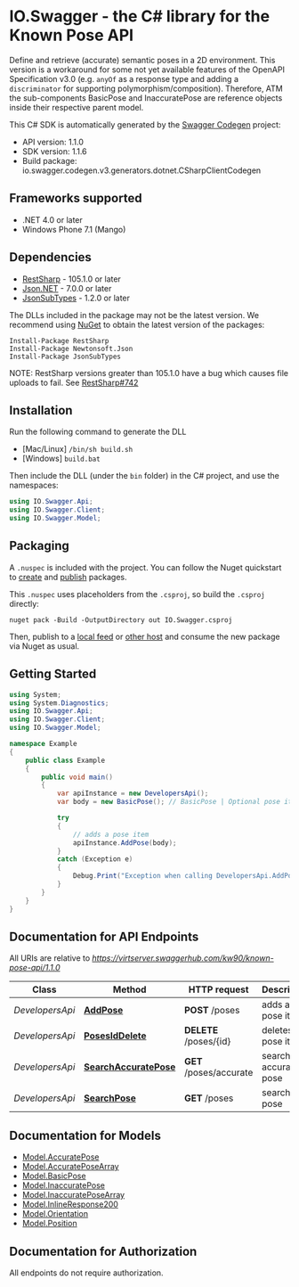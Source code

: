 # IO.Swagger - the C# library for the Known Pose API

Define and retrieve (accurate) semantic poses in a 2D environment. This version is a workaround for some not yet available features of the OpenAPI Specification v3.0 (e.g. `anyOf` as a response type and adding a  `discriminator` for supporting polymorphism/composition). Therefore, ATM the sub-components BasicPose and InaccuratePose are reference objects inside their respective parent model.  

This C# SDK is automatically generated by the [Swagger Codegen](https://github.com/swagger-api/swagger-codegen) project:

- API version: 1.1.0
- SDK version: 1.1.6
- Build package: io.swagger.codegen.v3.generators.dotnet.CSharpClientCodegen

<a name="frameworks-supported"></a>
## Frameworks supported
- .NET 4.0 or later
- Windows Phone 7.1 (Mango)

<a name="dependencies"></a>
## Dependencies
- [RestSharp](https://www.nuget.org/packages/RestSharp) - 105.1.0 or later
- [Json.NET](https://www.nuget.org/packages/Newtonsoft.Json/) - 7.0.0 or later
- [JsonSubTypes](https://www.nuget.org/packages/JsonSubTypes/) - 1.2.0 or later

The DLLs included in the package may not be the latest version. We recommend using [NuGet](https://docs.nuget.org/consume/installing-nuget) to obtain the latest version of the packages:
```
Install-Package RestSharp
Install-Package Newtonsoft.Json
Install-Package JsonSubTypes
```

NOTE: RestSharp versions greater than 105.1.0 have a bug which causes file uploads to fail. See [RestSharp#742](https://github.com/restsharp/RestSharp/issues/742)

<a name="installation"></a>
## Installation
Run the following command to generate the DLL
- [Mac/Linux] `/bin/sh build.sh`
- [Windows] `build.bat`

Then include the DLL (under the `bin` folder) in the C# project, and use the namespaces:
```csharp
using IO.Swagger.Api;
using IO.Swagger.Client;
using IO.Swagger.Model;
```
<a name="packaging"></a>
## Packaging

A `.nuspec` is included with the project. You can follow the Nuget quickstart to [create](https://docs.microsoft.com/en-us/nuget/quickstart/create-and-publish-a-package#create-the-package) and [publish](https://docs.microsoft.com/en-us/nuget/quickstart/create-and-publish-a-package#publish-the-package) packages.

This `.nuspec` uses placeholders from the `.csproj`, so build the `.csproj` directly:

```
nuget pack -Build -OutputDirectory out IO.Swagger.csproj
```

Then, publish to a [local feed](https://docs.microsoft.com/en-us/nuget/hosting-packages/local-feeds) or [other host](https://docs.microsoft.com/en-us/nuget/hosting-packages/overview) and consume the new package via Nuget as usual.

<a name="getting-started"></a>
## Getting Started

```csharp
using System;
using System.Diagnostics;
using IO.Swagger.Api;
using IO.Swagger.Client;
using IO.Swagger.Model;

namespace Example
{
    public class Example
    {
        public void main()
        {
            var apiInstance = new DevelopersApi();
            var body = new BasicPose(); // BasicPose | Optional pose item to add (optional) 

            try
            {
                // adds a pose item
                apiInstance.AddPose(body);
            }
            catch (Exception e)
            {
                Debug.Print("Exception when calling DevelopersApi.AddPose: " + e.Message );
            }
        }
    }
}
```

<a name="documentation-for-api-endpoints"></a>
## Documentation for API Endpoints

All URIs are relative to *https://virtserver.swaggerhub.com/kw90/known-pose-api/1.1.0*

Class | Method | HTTP request | Description
------------ | ------------- | ------------- | -------------
*DevelopersApi* | [**AddPose**](docs/DevelopersApi.md#addpose) | **POST** /poses | adds a pose item
*DevelopersApi* | [**PosesIdDelete**](docs/DevelopersApi.md#posesiddelete) | **DELETE** /poses/{id} | deletes a pose item
*DevelopersApi* | [**SearchAccuratePose**](docs/DevelopersApi.md#searchaccuratepose) | **GET** /poses/accurate | searches accurate pose
*DevelopersApi* | [**SearchPose**](docs/DevelopersApi.md#searchpose) | **GET** /poses | searches pose

<a name="documentation-for-models"></a>
## Documentation for Models

 - [Model.AccuratePose](docs/AccuratePose.md)
 - [Model.AccuratePoseArray](docs/AccuratePoseArray.md)
 - [Model.BasicPose](docs/BasicPose.md)
 - [Model.InaccuratePose](docs/InaccuratePose.md)
 - [Model.InaccuratePoseArray](docs/InaccuratePoseArray.md)
 - [Model.InlineResponse200](docs/InlineResponse200.md)
 - [Model.Orientation](docs/Orientation.md)
 - [Model.Position](docs/Position.md)

<a name="documentation-for-authorization"></a>
## Documentation for Authorization

All endpoints do not require authorization.
